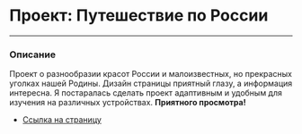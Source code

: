 # Проект: Путешествие по России
------
### Описание
Проект о разнообразии красот России и малоизвестных, но прекрасных уголках  нашей Родины.
Дизайн страницы приятный глазу, а информация интересна.  Я постаралась сделать проект адаптивным и удобным для изучения на различных устройствах.  **Приятного просмотра!**  
* [Ссылка на страницу]()


